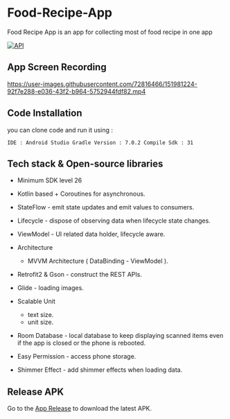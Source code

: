 # Food-Recipe-App

Food Recipe App is an app for collecting most of food recipe in one app

[![API](https://img.shields.io/badge/API-26%2B-brightgreen.svg?style=flat)](https://android-arsenal.com/api?level=26)

## App Screen Recording

https://user-images.githubusercontent.com/72816466/151981224-92f7e288-e036-43f2-b964-5752944fdf82.mp4


## Code Installation

you can clone code and run it using :

``
  IDE : Android Studio
  Gradle Version : 7.0.2
  Compile Sdk : 31
``
## Tech stack & Open-source libraries
- Minimum SDK level 26
- Kotlin based + Coroutines for asynchronous.
- StateFlow - emit state updates and emit values to consumers.
- Lifecycle - dispose of observing data when lifecycle state changes.
- ViewModel - UI related data holder, lifecycle aware.
- Architecture
    - MVVM Architecture ( DataBinding - ViewModel ).
- Retrofit2 & Gson - construct the REST APIs.
- Glide - loading images.
- Scalable Unit 
  - text size.
  - unit size.
- Room Database - local database to keep displaying scanned items even if the app is closed or the phone is rebooted.

- Easy Permission - access phone storage.
- Shimmer Effect - add shimmer effects when loading data.
## Release APK


Go to the [App Release](https://github.com/hebaelsaid912/Food-Recipe-App/tree/main/app/release) to download the latest APK.

 
